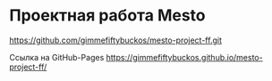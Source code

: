 # Проектная работа Mesto
https://github.com/gimmefiftybuckos/mesto-project-ff.git

Ссылка на GitHub-Pages
https://gimmefiftybuckos.github.io/mesto-project-ff/

